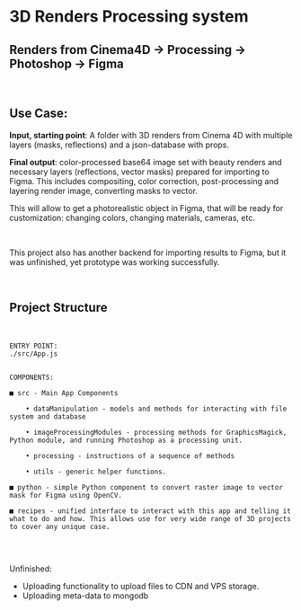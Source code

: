 # 3D Renders Processing system

## Renders from Cinema4D -> Processing -> Photoshop -> Figma

<br>

## Use Case:

**Input, starting point**: A folder with 3D renders from Cinema 4D with multiple layers (masks, reflections) and a json-database with props.

**Final output**: color-processed base64 image set with beauty renders and necessary layers (reflections, vector masks) prepared for importing to Figma. This includes compositing, color correction, post-processing and layering render image, converting masks to vector.

This will allow to get a photorealistic object in Figma, that will be ready for customization: changing colors, changing materials, cameras, etc.

<br>

This project also has another backend for importing results to Figma, but it was unfinished, yet prototype was working successfully.

<br>

## Project Structure

<br>

```
ENTRY POINT:
./src/App.js


COMPONENTS:

■ src - Main App Components

    • dataManipulation - models and methods for interacting with file system and database

    • imageProcessingModules - processing methods for GraphicsMagick, Python module, and running Photoshop as a processing unit.

    • processing - instructions of a sequence of methods

    • utils - generic helper functions.

■ python - simple Python component to convert raster image to vector mask for Figma using OpenCV.

■ recipes - unified interface to interact with this app and telling it what to do and how. This allows use for very wide range of 3D projects to cover any unique case.


```

<br>

Unfinished:

- Uploading functionality to upload files to CDN and VPS storage.
- Uploading meta-data to mongodb
